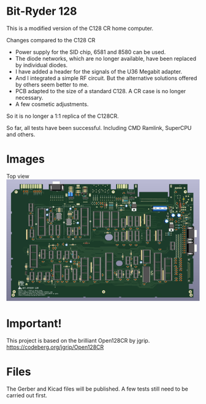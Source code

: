 # Bit-Ryder 128

This is a modified version of the C128 CR home computer.

Changes compared to the C128 CR

- Power supply for the SID chip, 6581 and 8580 can be used.
- The diode networks, which are no longer available, have been replaced by individual diodes.
- I have added a header for the signals of the U36 Megabit adapter.
- And I integrated a simple RF circuit. But the alternative solutions offered by others seem better to me.
- PCB adapted to the size of a standard C128. A CR case is no longer necessary.
- A few cosmetic adjustments.

So it is no longer a 1:1 replica of the C128CR.

So far, all tests have been successful. Including CMD Ramlink, SuperCPU and others.

# Images

Top view
[![](images/kicad_view.jpg 'kicad view')](#kicad)

# Important!

This project is based on the brilliant Open128CR by jgrip. https://codeberg.org/jgrip/Open128CR

# Files

The Gerber and Kicad files will be published. A few tests still need to be carried out first.
